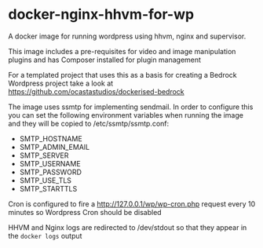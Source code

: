 # docker-nginx-hhvm-for-wp
A docker image for running wordpress using hhvm, nginx and supervisor. 

This image includes a pre-requisites for video and image manipulation plugins and has Composer installed for plugin management

For a templated project that uses this as a basis for creating a Bedrock Wordpress project take a look at https://github.com/ocastastudios/dockerised-bedrock

The image uses ssmtp for implementing sendmail. In order to configure this you can set the following environment variables when running the image and they will be copied to /etc/ssmtp/ssmtp.conf:

  - SMTP_HOSTNAME
  - SMTP_ADMIN_EMAIL
  - SMTP_SERVER
  - SMTP_USERNAME
  - SMTP_PASSWORD
  - SMTP_USE_TLS
  - SMTP_STARTTLS

Cron is configured to fire a http://127.0.0.1/wp/wp-cron.php request every 10 minutes so Wordpress Cron should be disabled

HHVM and Nginx logs are redirected to /dev/stdout so that they appear in the `docker logs` output
